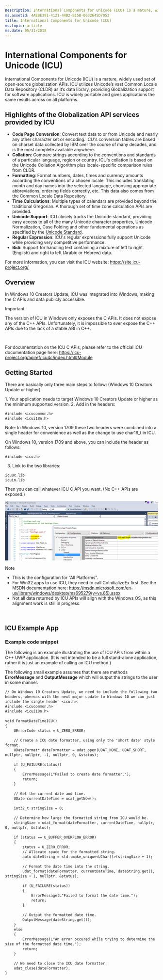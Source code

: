 ```yaml
---
Description: International Components for Unicode (ICU) is a mature, widely used set of open-source globalization APIs.
ms.assetid: 4AEBE391-4121-44B2-B15B-0032645D7053
title: International Components for Unicode (ICU)
ms.topic: article
ms.date: 05/31/2018
---
```


# International Components for Unicode (ICU)

International Components for Unicode (ICU) is a mature, widely used set of open-source globalization APIs. ICU utilizes Unicode’s vast Common Locale Data Repository (CLDR) as it’s data library, providing Globalization support for software applications. ICU is widely portable and gives applications the same results across on all platforms.

## Highlights of the Globalization API services provided by ICU

-   **Code Page Conversion**: Convert text data to or from Unicode and nearly any other character set or encoding. ICU's conversion tables are based on charset data collected by IBM over the course of many decades, and is the most complete available anywhere.
-   **Collation**: Compare strings according to the conventions and standards of a particular language, region or country. ICU's collation is based on the Unicode Collation Algorithm plus locale-specific comparison rules from CLDR.
-   **Formatting**: Format numbers, dates, times and currency amounts according the conventions of a chosen locale. This includes translating month and day names into the selected language, choosing appropriate abbreviations, ordering fields correctly, etc. This data also comes from the Common Locale Data Repository.
-   **Time Calculations**: Multiple types of calendars are provided beyond the traditional Gregorian. A thorough set of time zone calculation APIs are provided.
-   **Unicode Support**: ICU closely tracks the Unicode standard, providing easy access to all of the many Unicode character properties, Unicode Normalization, Case Folding and other fundamental operations as specified by the [Unicode Standard](https://www.unicode.org/).
-   **Regular Expression**: ICU's regular expressions fully support Unicode while providing very competitive performance.
-   **Bidi**: Support for handling text containing a mixture of left to right (English) and right to left (Arabic or Hebrew) data.

For more information, you can visit the ICU website: <https://site.icu-project.org/>

## Overview

In Windows 10 Creators Update, ICU was integrated into Windows, making the C APIs and data publicly accessible.

> [!IMPORTANT]
> The version of ICU in Windows only exposes the C APIs. It does not expose any of the C++ APIs. Unfortunately, it is impossible to ever expose the C++ APIs due to the lack of a stable ABI in C++.

 

For documentation on the ICU C APIs, please refer to the official ICU documentation page here: <https://icu-project.org/apiref/icu4c/index.html#Module>

## Getting Started

There are basically only three main steps to follow: (Windows 10 Creators Update or higher)

<dl> 1. Your application needs to target Windows 10 Creators Update or higher as the minimum supported version.  
2. Add in the headers:

``` syntax
#include <icucommon.h>
#include <icui18n.h>
```

  
Note: In Windows 10, version 1709 these two headers were combined into a single header for convenience as well as the change to use char16\_t in ICU.  
  
On Windows 10, version 1709 and above, you can include the header as follows:

``` syntax
#include <icu.h>
```

  
3. Link to the two libraries:

``` syntax
icuuc.lib
icuin.lib
```

  
</dl>

Then you can call whatever ICU C API you want. (No C++ APIs are exposed.)

![icu example](images/icu-example.png)

> [!Note]  
>
> -   This is the configuration for “All Platforms”.
> -   For Win32 apps to use ICU, they need to call CoInitializeEx first. See the MSDN documentation here: <https://msdn.microsoft.com/en-us/library/windows/desktop/ms695279(v=vs.85).aspx>
> -   Not all data returned by ICU APIs will align with the Windows OS, as this alignment work is still in progress.

 

## ICU Example App

### Example code snippet

The following is an example illustrating the use of ICU APIs from within a C++ UWP application. (It is not intended to be a full stand-alone application, rather it is just an example of calling an ICU method.)

The following small example assumes that there are methods **ErrorMessage** and **OutputMessage** which will output the strings to the user in some manner.

``` syntax
// On Windows 10 Creators Update, we need to include the following two headers, whereas with the next major update to Windows 10 we can just include the single header <icu.h>.
#include <icucommon.h>
#include <icui18n.h>

void FormatDateTimeICU()
{
    UErrorCode status = U_ZERO_ERROR;

    // Create a ICU date formatter, using only the 'short date' style format.
    UDateFormat* dateFormatter = udat_open(UDAT_NONE, UDAT_SHORT, nullptr, nullptr, -1, nullptr, 0, &status);

    if (U_FAILURE(status))
    {
        ErrorMessage(L"Failed to create date formatter.");
        return;
    }

    // Get the current date and time.
    UDate currentDateTime = ucal_getNow();

    int32_t stringSize = 0;
    
    // Determine how large the formatted string from ICU would be.
    stringSize = udat_format(dateFormatter, currentDateTime, nullptr, 0, nullptr, &status);

    if (status == U_BUFFER_OVERFLOW_ERROR)
    {
        status = U_ZERO_ERROR;
        // Allocate space for the formatted string.
        auto dateString = std::make_unique<UChar[]>(stringSize + 1);

        // Format the date time into the string.
        udat_format(dateFormatter, currentDateTime, dateString.get(), stringSize + 1, nullptr, &status);

        if (U_FAILURE(status))
        {
            ErrorMessage(L"Failed to format the date time.");
            return;
        }

        // Output the formatted date time.
        OutputMessage(dateString.get());
    }
    else
    {
        ErrorMessage(L"An error occured while trying to determine the size of the formatted date time.");
        return;
    }

    // We need to close the ICU date formatter.
    udat_close(dateFormatter);
}
```

 

 



